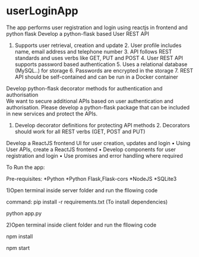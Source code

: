 # userLoginApp
The app performs user registration and login using reactjs in frontend and python flask
Develop a python-flask based User REST API 
1. Supports user retrieval, creation and update  2. User profile includes name, email address and telephone number 3. API follows REST standards and uses verbs like GET, PUT and POST 4. User REST API supports password based authentication 5. Uses a relational database (MySQL..) for storage 6. Passwords are encrypted in the storage 7. REST API should be self-contained and can be run in a Docker container

Develop python-flask decorator methods for authentication and authorisation  
We want to secure additional APIs based on user authentication and authorisation. Please develop a python-flask package that can be included in new services and protect the APIs.  
1. Develop decorator definitions for protecting API methods 2. Decorators should work for all REST verbs (GET, POST and PUT) 
  
Develop a ReactJS frontend UI for user creation, updates and login 
• Using User APIs, create a ReactJS frontend • Develop components for user registration and login • Use promises and error handling where required 

To Run the app:

Pre-requisites:
  *Python
  *Python Flask,Flask-cors
  *NodeJS
  *SQLite3
  
1)Open terminal inside server folder and run the fllowing code

command: 
pip install -r requirements.txt (To install dependencies)

python app.py

2)Open terminal inside client folder and run the fllowing code

npm install 

npm start
